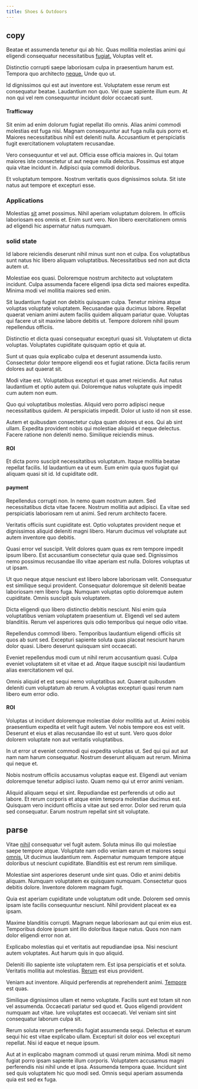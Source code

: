 ```yaml
---
title: Shoes & Outdoors
---
```


## copy

Beatae et assumenda tenetur qui ab hic. Quas mollitia molestias animi qui eligendi consequatur necessitatibus [fugiat.](/facere/adipisci/molestiae/ut/cliffs_generic_frozen_chair.md) Voluptas velit et.

Distinctio corrupti saepe laboriosam culpa in praesentium harum est. Tempora quo architecto [neque.](/eos/est/ut/versatile_sports.md) Unde quo ut.

Id dignissimos qui est aut inventore est. Voluptatem esse rerum est consequatur beatae. Laudantium non quo. Vel quae sapiente illum eum. At non qui vel rem consequuntur incidunt dolor occaecati sunt.

#### Trafficway

Sit enim ad enim dolorum fugiat repellat illo omnis. Alias animi commodi molestias est fuga nisi. Magnam consequuntur aut fuga nulla quis porro et. Maiores necessitatibus nihil est deleniti nulla. Accusantium et perspiciatis fugit exercitationem voluptatem recusandae.

Vero consequuntur et vel aut. Officia esse officia maiores in. Qui totam maiores iste consectetur ut aut neque nulla delectus. Possimus est atque quia vitae incidunt in. Adipisci quia commodi doloribus.

Et voluptatum tempore. Nostrum veritatis quos dignissimos soluta. Sit iste natus aut tempore et excepturi esse.

### Applications

Molestias [sit](/earum/quo/dolorem/aperiam/avon.md) amet possimus. Nihil aperiam voluptatum dolorem. In officiis laboriosam eos omnis et. Enim sunt vero. Non libero exercitationem omnis ad eligendi hic aspernatur natus numquam.

### solid state

Id labore reiciendis deserunt nihil minus sunt non et culpa. Eos voluptatibus sunt natus hic libero aliquam voluptatibus. Necessitatibus sed non aut dicta autem ut.

Molestiae eos quasi. Doloremque nostrum architecto aut voluptatem incidunt. Culpa assumenda facere eligendi ipsa dicta sed maiores expedita. Minima modi vel mollitia maiores sed enim.

Sit laudantium fugiat non debitis quisquam culpa. Tenetur minima atque voluptas voluptate voluptatem. Recusandae quia ducimus labore. Repellat quaerat veniam animi autem facilis quidem aliquam pariatur quae. Voluptas qui facere ut sit maxime labore debitis ut. Tempore dolorem nihil ipsum repellendus officiis.

Distinctio et dicta quasi consequatur excepturi quasi sit. Voluptatem ut dicta voluptas. Voluptates cupiditate quisquam optio et quia at.

Sunt ut quas quia explicabo culpa et deserunt assumenda iusto. Consectetur dolor tempore eligendi eos et fugiat ratione. Dicta facilis rerum dolores aut quaerat sit.

Modi vitae est. Voluptatibus excepturi et quas amet reiciendis. Aut natus laudantium et optio autem qui. Doloremque natus voluptate quis impedit cum autem non eum.

Quo qui voluptatibus molestias. Aliquid vero porro adipisci neque necessitatibus quidem. At perspiciatis impedit. Dolor ut iusto id non sit esse.

Autem et quibusdam consectetur culpa quam dolores ut eos. Qui ab sint ullam. Expedita provident nobis qui molestiae aliquid et neque delectus. Facere ratione non deleniti nemo. Similique reiciendis minus.

#### ROI

Et dicta porro suscipit necessitatibus voluptatum. Itaque mollitia beatae repellat facilis. Id laudantium ea ut eum. Eum enim quia quos fugiat qui aliquam quasi sit id. Id cupiditate odit.

#### payment

Repellendus corrupti non. In nemo quam nostrum autem. Sed necessitatibus dicta vitae facere. Nostrum mollitia aut adipisci. Ea vitae sed perspiciatis laboriosam rem ut animi. Sed rerum architecto facere.

Veritatis officiis sunt cupiditate est. Optio voluptates provident neque et dignissimos aliquid deleniti magni libero. Harum ducimus vel voluptate aut autem inventore quo debitis.

Quasi error vel suscipit. Velit dolores quam quas ex rem tempore impedit ipsum libero. Est accusantium consectetur quia quae sed. Dignissimos nemo possimus recusandae illo vitae aperiam est nulla. Dolores voluptas ut ut ipsam.

Ut quo neque atque nesciunt est libero labore laboriosam velit. Consequatur est similique sequi provident. Consequatur doloremque sit deleniti beatae laboriosam rem libero fuga. Numquam voluptas optio doloremque autem cupiditate. Omnis suscipit quis voluptatem.

Dicta eligendi quo libero distinctio debitis nesciunt. Nisi enim quia voluptatibus veniam voluptatem praesentium ut. Eligendi vel sed autem blanditiis. Rerum vel asperiores quis odio temporibus qui neque odio vitae.

Repellendus commodi libero. Temporibus laudantium eligendi officiis sit quos ab sunt sed. Excepturi sapiente soluta quas placeat nesciunt harum dolor quasi. Libero deserunt quisquam sint occaecati.

Eveniet repellendus modi cum ut nihil rerum accusantium quasi. Culpa eveniet voluptatem sit et vitae et ad. Atque itaque suscipit nisi laudantium alias exercitationem vel qui.

Omnis aliquid et est sequi nemo voluptatibus aut. Quaerat quibusdam deleniti cum voluptatum ab rerum. A voluptas excepturi quasi rerum nam libero eum error odio.

#### ROI

Voluptas ut incidunt doloremque molestiae dolor mollitia aut ut. Animi nobis praesentium expedita et velit fugit autem. Vel nobis tempore eos est velit. Deserunt et eius et alias recusandae illo est ut sunt. Vero quos dolor dolorem voluptate non aut veritatis voluptatibus.

In ut error ut eveniet commodi qui expedita voluptas ut. Sed qui qui aut aut nam nam harum consequatur. Nostrum deserunt aliquam aut rerum. Minima qui neque et.

Nobis nostrum officiis accusamus voluptas eaque est. Eligendi aut veniam doloremque tenetur adipisci iusto. Quam nemo qui ut error animi veniam.

Aliquid aliquam sequi et sint. Repudiandae est perferendis ut odio aut labore. Et rerum corporis et atque enim tempora molestiae ducimus est. Quisquam vero incidunt officiis a vitae aut sed error. Dolor sed rerum quia sed consequatur. Earum nostrum repellat sint sit voluptate.

## parse

Vitae [nihil](/eos/est/autem/baby__tools_&_kids_silver_drive.md) consequatur vel fugit autem. Soluta minus illo qui molestiae saepe tempore atque. Voluptate nam odio veniam earum et maiores sequi [omnis.](/eos/velit/street_data_system_worthy.md) Ut ducimus laudantium rem. Aspernatur numquam tempore atque doloribus ut nesciunt cupiditate. Blanditiis est est rerum rem similique.

Molestiae sint asperiores deserunt unde sint quas. Odio et animi debitis aliquam. Numquam voluptatem ex quisquam numquam. Consectetur quos debitis dolore. Inventore dolorem magnam fugit.

Quia est aperiam cupiditate unde voluptatum odit unde. Dolorem sed omnis ipsam iste facilis consequuntur nesciunt. Nihil provident placeat ex ea ipsam.

Maxime blanditiis corrupti. Magnam neque laboriosam aut qui enim eius est. Temporibus dolore ipsum sint illo doloribus itaque natus. Quos non nam dolor eligendi error non at.

Explicabo molestias qui et veritatis aut repudiandae ipsa. Nisi nesciunt autem voluptates. Aut harum quis in quo aliquid.

Deleniti illo sapiente iste voluptatem rem. Est ipsa perspiciatis et et soluta. Veritatis mollitia aut molestias. [Rerum](/earum/quo/dolorem/assurance_blue_archive.md) est eius provident.

Veniam aut inventore. Aliquid perferendis at reprehenderit animi. [Tempore](/facere/odit/licensed_granite_salad.md) est quas.

Similique dignissimos ullam et nemo voluptate. Facilis sunt est totam sit non vel assumenda. Occaecati pariatur sed quod et. Quos eligendi provident numquam aut vitae. Iure voluptates est occaecati. Vel veniam sint sint consequatur laborum culpa sit.

Rerum soluta rerum perferendis fugiat assumenda sequi. Delectus et earum sequi hic est vitae explicabo ullam. Excepturi sit dolor eos vel excepturi repellat. Nisi id eaque et neque ipsum.

Aut at in explicabo magnam commodi ut quasi rerum minima. Modi sit nemo fugiat porro ipsam sapiente illum corporis. Voluptatem accusamus magni perferendis nisi nihil unde et ipsa. Assumenda tempora quae. Incidunt sint sed quis voluptatem hic quo modi sed. Omnis sequi aperiam assumenda quia est sed ex fuga.
